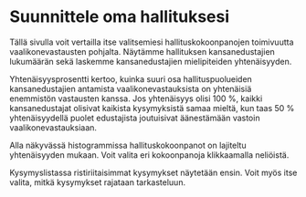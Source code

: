 Suunnittele oma hallituksesi
============================

Tällä sivulla voit vertailla itse valitsemiesi hallituskokoonpanojen toimivuutta
vaalikonevastausten pohjalta. Näytämme hallituksen kansanedustajien lukumäärän sekä
laskemme kansanedustajien mielipiteiden yhtenäisyyden.

Yhtenäisyysprosentti kertoo, kuinka suuri osa hallituspuolueiden kansanedustajien antamista
vaalikonevastauksista on yhtenäisiä enemmistön vastausten
kanssa. Jos yhtenäisyys olisi 100 %, kaikki kansanedustajat olisivat kaikista kysymyksistä
samaa mieltä, kun taas 50 % yhtenäisyydellä puolet edustajista joutuisivat äänestämään
vastoin vaalikonevastauksiaan.

Alla näkyvässä histogrammissa hallituskokoonpanot on lajiteltu yhtenäisyyden mukaan.
Voit valita eri kokoonpanoja klikkaamalla neliöistä.

Kysymyslistassa ristiriitaisimmat kysymykset näytetään ensin. Voit myös itse valita, mitkä
kysymykset rajataan tarkasteluun.
